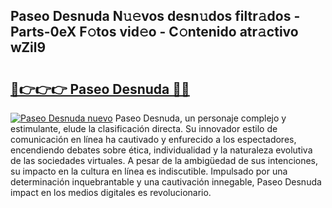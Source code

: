 ## Paseo Desnuda N𝚞𝚎vos desn𝚞dos filtr𝚊dos - Parts-0eX F𝚘tos vid𝚎o - C𝚘ntenido atr𝚊ctivo wZil9

# <h2><a href="http://mb8b1sg.tromn.icu/?c=Paseo+Desnuda">🔗👉👉👉 Paseo Desnuda 🔗🔗</a></h2>

[![Paseo Desnuda nuevo](https://i.imgur.com/pEAQMta.gif)](http://mb8b1sg.tromn.icu/?c=Paseo+Desnuda)
Paseo Desnuda, un personaje complejo y estimulante, elude la clasificación directa. Su innovador estilo de comunicación en línea ha cautivado y enfurecido a los espectadores, encendiendo debates sobre ética, individualidad y la naturaleza evolutiva de las sociedades virtuales. A pesar de la ambigüedad de sus intenciones, su impacto en la cultura en línea es indiscutible. Impulsado por una determinación inquebrantable y una cautivación innegable, Paseo Desnuda impact en los medios digitales es revolucionario.
